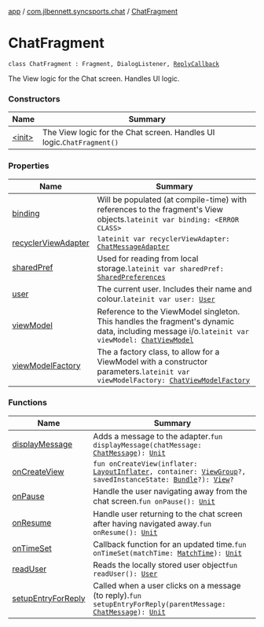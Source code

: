 [app](../../index.md) / [com.jlbennett.syncsports.chat](../index.md) / [ChatFragment](./index.md)

# ChatFragment

`class ChatFragment : Fragment, DialogListener, `[`ReplyCallback`](../-reply-callback/index.md)

The View logic for the Chat screen. Handles UI logic.

### Constructors

| Name | Summary |
|---|---|
| [&lt;init&gt;](-init-.md) | The View logic for the Chat screen. Handles UI logic.`ChatFragment()` |

### Properties

| Name | Summary |
|---|---|
| [binding](binding.md) | Will be populated (at compile-time) with references to the fragment's View objects.`lateinit var binding: <ERROR CLASS>` |
| [recyclerViewAdapter](recycler-view-adapter.md) | `lateinit var recyclerViewAdapter: `[`ChatMessageAdapter`](../-chat-message-adapter/index.md) |
| [sharedPref](shared-pref.md) | Used for reading from local storage.`lateinit var sharedPref: `[`SharedPreferences`](https://developer.android.com/reference/android/content/SharedPreferences.html) |
| [user](user.md) | The current user. Includes their name and colour.`lateinit var user: `[`User`](../../com.jlbennett.syncsports.util/-user/index.md) |
| [viewModel](view-model.md) | Reference to the ViewModel singleton. This handles the fragment's dynamic data, including message i/o.`lateinit var viewModel: `[`ChatViewModel`](../-chat-view-model/index.md) |
| [viewModelFactory](view-model-factory.md) | The a factory class, to allow for a ViewModel with a constructor parameters.`lateinit var viewModelFactory: `[`ChatViewModelFactory`](../-chat-view-model-factory/index.md) |

### Functions

| Name | Summary |
|---|---|
| [displayMessage](display-message.md) | Adds a message to the adapter.`fun displayMessage(chatMessage: `[`ChatMessage`](../-chat-message/index.md)`): `[`Unit`](https://kotlinlang.org/api/latest/jvm/stdlib/kotlin/-unit/index.html) |
| [onCreateView](on-create-view.md) | `fun onCreateView(inflater: `[`LayoutInflater`](https://developer.android.com/reference/android/view/LayoutInflater.html)`, container: `[`ViewGroup`](https://developer.android.com/reference/android/view/ViewGroup.html)`?, savedInstanceState: `[`Bundle`](https://developer.android.com/reference/android/os/Bundle.html)`?): `[`View`](https://developer.android.com/reference/android/view/View.html)`?` |
| [onPause](on-pause.md) | Handle the user navigating away from the chat screen.`fun onPause(): `[`Unit`](https://kotlinlang.org/api/latest/jvm/stdlib/kotlin/-unit/index.html) |
| [onResume](on-resume.md) | Handle user returning to the chat screen after having navigated away.`fun onResume(): `[`Unit`](https://kotlinlang.org/api/latest/jvm/stdlib/kotlin/-unit/index.html) |
| [onTimeSet](on-time-set.md) | Callback function for an updated time.`fun onTimeSet(matchTime: `[`MatchTime`](../../com.jlbennett.syncsports.util/-match-time/index.md)`): `[`Unit`](https://kotlinlang.org/api/latest/jvm/stdlib/kotlin/-unit/index.html) |
| [readUser](read-user.md) | Reads the locally stored user object`fun readUser(): `[`User`](../../com.jlbennett.syncsports.util/-user/index.md) |
| [setupEntryForReply](setup-entry-for-reply.md) | Called when a user clicks on a message (to reply).`fun setupEntryForReply(parentMessage: `[`ChatMessage`](../-chat-message/index.md)`): `[`Unit`](https://kotlinlang.org/api/latest/jvm/stdlib/kotlin/-unit/index.html) |
